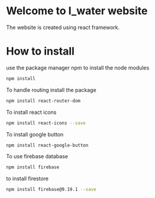 # Welcome to I_water website

The website is created using react framework.

# How to install

use the package manager npm to install the node modules

``` bash
npm install
```
To handle routing install the package 

```bash
npm install react-router-dom
```
To install react icons

```bash
npm install react-icons --save
```
To install google button
```bash
npm install react-google-button
```
To use firebase database
```bash
npm install firebase
```
to install firestore
```bash
npm install firebase@9.19.1 --save
```
